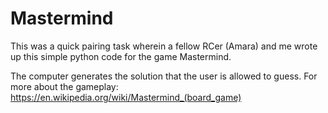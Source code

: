 # Mastermind

This was a quick pairing task wherein a fellow RCer (Amara) and me wrote up this simple python code for the game Mastermind. 

The computer generates the solution that the user is allowed to guess. For more about the gameplay: https://en.wikipedia.org/wiki/Mastermind_(board_game)

